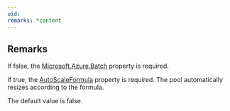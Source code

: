 ```yaml
---
uid: 
remarks: *content
---
```

## Remarks  
 If false, the [Microsoft.Azure.Batch](assetId:///N:Microsoft.Azure.Batch?qualifyHint=False&autoUpgrade=True) property is required.  
  
 If true, the [AutoScaleFormula](assetId:///P:Microsoft.Azure.Batch.PoolSpecification.AutoScaleFormula?qualifyHint=False&autoUpgrade=True) property is required. The pool automatically resizes according to the formula.  
  
 The default value              is false.